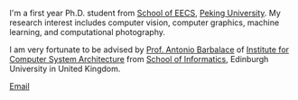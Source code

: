 I'm a first year Ph.D. student from [School of EECS](https://eecs.pku.edu.cn/), [Peking University](https://www.pku.edu.cn/). My research interest includes computer vision, computer graphics, machine learning, and computational photography.

I am very fortunate to be advised by [Prof. Antonio Barbalace](https://www.barbalace.it/antonio/) of [Institute for Computer System Architecture](https://web.inf.ed.ac.uk/icsa) from [School of Informatics](https://informatics.ed.ac.uk/), Edinburgh University in United Kingdom.

[Email](mailto:xiangyu.ren@ed.ac.uk)

